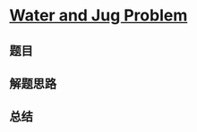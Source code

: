# [Water and Jug Problem](https://leetcode.com/problems/water-and-jug-problem/)
## 题目


## 解题思路


## 总结


